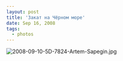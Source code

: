 ```yaml
---
layout: post
title: 'Закат на Чёрном море'
date: Sep 16, 2008
tags:
  - photos
---
```


![2008-09-10-5D-7824-Artem-Sapegin.jpg](photo://599)
